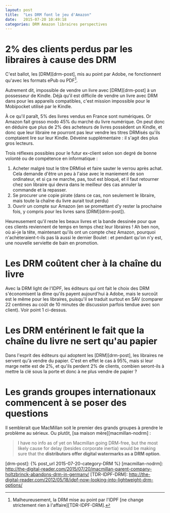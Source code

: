 ```yaml
---
layout: post
title:  "Les DRM font le jeu d'Amazon"
date:   2015-07-20 10:49:18
categories: DRM Amazon libraires perspectives
---
```

2% des clients perdus par les libraires à cause des DRM
=======================================================
C'est ballot, les [DRM][drm-post], mis au point par Adobe, ne fonctionnent
qu'avec les formats ePub ou PDF[^1].

Autrement dit, impossible de vendre un livre avec [DRM][drm-post] à un
possesseur de Kindle. Déjà qu'il est difficile de vendre un livre avec DRM
dans pour les appareils compatibles, c'est mission impossible pour le
Mobipocket utilisé par le Kindle.

À ce qu'il paraît, 5% des livres vendus en France sont numériques. Or Amazon
fait grosso modo 45% du marché du livre numérique. On peut donc en déduire que
plus de 2% des acheteurs de livres possèdent un Kindle, et donc que leur
libraire ne pourront pas leur vendre les titres DRMisés qu'ils comptaient lire
sur leur Kindle. Déveine supplémentaire : il s'agit des plus gros lecteurs.

Trois réflexes possibles pour le futur ex-client selon son degré de bonne volonté ou de compétence en informatique :

1. Acheter malgré tout le titre DRMisé et faire sauter le verrou après
   achat. Cela demande d'être un peu à l'aise avec le maniement de son
   ordinateur, et si ça ne marche, pas, tout est bloqué, et il faut retourner
   chez son libraire qui devra dans le meilleur des cas annuler la commande et
   la repasser.
1. Se procurer une copie pirate (dans ce cas, non seulement le libraire, mais toute la chaîne du livre aurait tout perdu)
1. Ouvrir un compte sur Amazon (en se promettant d'y rester la prochaine fois, y compris pour les livres sans [DRM][drm-post]).

Heureusement qu'il reste les beaux livres et la bande dessinée pour que ces
clients reviennent de temps en temps chez leur libraires ! Ah ben non, où
ai-je la tête, maintenant qu'ils ont un compte chez Amazon, pourquoi
n'achèteraient-t-ils pas là aussi le dernier Boulet : et pendant qu'on n'y
est, une nouvelle serviette de bain en promotion.

Les DRM coûtent cher à la chaîne du livre
=========================================
Avec la DRM light de l'IDPF, les éditeurs qui ont fait le choix des DRM
s'économisent la dîme qu'ils payent aujourd'hui à Adobe, mais le surcoût est
le même pour les libraires, puisqu'il se traduit surtout en SAV (comparer 22
centimes au coût de 10 minutes de discussion parfois tendue avec son client). Voir
point 1 ci-dessus.

Les DRM entérinent le fait que la chaîne du livre ne sert qu'au papier
======================================================================
Dans l'esprit des éditeurs qui adoptent les [DRM][drm-post], les libraires ne
servent qu'à vendre du papier. C'est en effet le cas à 95%, mais si leur marge
nette est de 2%, et qu'ils perdent 2% de clients, combien seront-ils à mettre
la clé sous la porte et donc à ne plus vendre de papier ?

Les grands groupes internationaux commencent à se poser des questions
=====================================================================
Il semblerait que MacMillan soit le premier des grands groupes à prendre le problème au sérieux. Ou plutôt, [sa maison mère][macmillan-nodrm] :

> I have no info as of yet on Macmillan going DRM-free, but the most likely cause for delay (besides corporate inertia) would be making sure that the **distributors offer digital watermarks as a DRM option**.

[drm-post]:      {% post_url 2015-07-20-category-DRM %}
[macmillan-nodrm]: http://the-digital-reader.com/2015/07/20/macmillan-parent-company-holtzbrinck-abandons-drm-in-germany/
[TDR-IDPF-DRM]: http://the-digital-reader.com/2012/05/18/idpf-now-looking-into-lightweight-drm-options/

[^1]: Malheureusement, la DRM mise au point par l'IDPF [ne change strictement rien à l'affaire][TDR-IDPF-DRM].
